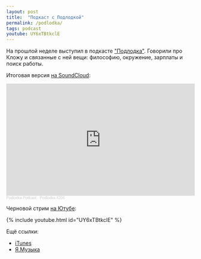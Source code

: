 ```yaml
---
layout: post
title:  "Подкаст с Подлодкой"
permalink: /podlodka/
tags: podcast
youtube: UY6xTBtkclE
---
```


[podlodka]:https://podlodka.io/

На прошлой неделе выступил в подкасте ["Подлодка"][podlodka]. Говорили про Кложу
и связанные с ней вещи: философию, окружение, зарплаты и поиск работы.

Итоговая версия [на SoundCloud](http://bit.ly/podlodka-206):

<iframe width="100%" height="300" scrolling="no" frameborder="no" allow="autoplay" src="https://w.soundcloud.com/player/?url=https%3A//api.soundcloud.com/tracks/1001431294&color=%23ff5500&auto_play=false&hide_related=false&show_comments=true&show_user=true&show_reposts=false&show_teaser=true&visual=true"></iframe><div style="font-size: 10px; color: #cccccc;line-break: anywhere;word-break: normal;overflow: hidden;white-space: nowrap;text-overflow: ellipsis; font-family: Interstate,Lucida Grande,Lucida Sans Unicode,Lucida Sans,Garuda,Verdana,Tahoma,sans-serif;font-weight: 100;"><a href="https://soundcloud.com/podlodka" title="Podlodka Podcast" target="_blank" style="color: #cccccc; text-decoration: none;">Podlodka Podcast</a> · <a href="https://soundcloud.com/podlodka/podlodka-206-clojure" title="Podlodka #206 – Clojure" target="_blank" style="color: #cccccc; text-decoration: none;">Podlodka #206</a></div>

Черновой стрим [на Ютубе](https://www.youtube.com/watch?v=UY6xTBtkclE):

{% include youtube.html id="UY6xTBtkclE" %}

Ещё ссылки:

- [iTunes](https://apple.co/2vCBRcs)
- [Я.Музыка](https://bit.ly/32lGgNC)
